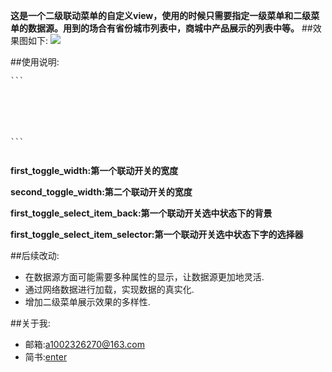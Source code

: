 **这是一个二级联动菜单的自定义view，使用的时候只需要指定一级菜单和二级菜单的数据源。用到的场合有省份城市列表中，商城中产品展示的列表中等。**
##效果图如下:
   ![](http://upload-images.jianshu.io/upload_images/2528336-d832be2e96986f6a.gif?imageMogr2/auto-orient/strip)
   
##使用说明:  
   <pre><code>```<resources>
    <declare-styleable name="DoubleToggleView">
        <attr name="first_toggle_width" format="dimension" />
        <attr name="second_toggle_width" format="dimension" />
        <attr name="first_toggle_select_item_back" format="color" />
        <attr name="first_toggle_select_item_selector" format="reference" />
    </declare-styleable>
</resources>```
   </code></pre>
   
   **first_toggle_width:第一个联动开关的宽度**
   
   **second_toggle_width:第二个联动开关的宽度**
   
   **first_toggle_select_item_back:第一个联动开关选中状态下的背景**
   
   **first_toggle_select_item_selector:第一个联动开关选中状态下字的选择器**
   
##后续改动: 
   - 在数据源方面可能需要多种属性的显示，让数据源更加地灵活.
   - 通过网络数据进行加载，实现数据的真实化.
   - 增加二级菜单展示效果的多样性.
   
##关于我:
   - 邮箱:a1002326270@163.com
   - 简书:[enter](http://www.jianshu.com/users/7b186b7247c1)
   
   
   
